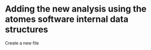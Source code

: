 # Adding the new analysis using the **atomes** software internal data structures

Create a new file


